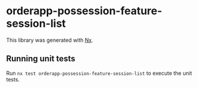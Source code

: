 # orderapp-possession-feature-session-list

This library was generated with [Nx](https://nx.dev).

## Running unit tests

Run `nx test orderapp-possession-feature-session-list` to execute the unit tests.
